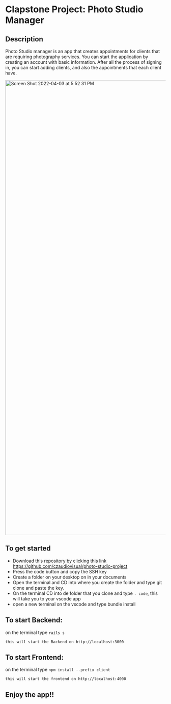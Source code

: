 # Clapstone Project: Photo Studio Manager

## Description
Photo Studio manager is an app that creates appointments for clients that are requiring photography services. You can start the application by creating an account with basic information. After all the process of signing in, you can start adding clients, and also the appointments that each client have.

<img width="1427" alt="Screen Shot 2022-04-03 at 5 52 31 PM" src="https://user-images.githubusercontent.com/79618247/161450431-2be49f23-9c55-4c51-a66e-20b190738420.png">

## To get started

- Download this repository by clicking this link https://github.com/czaudiovisual/photo-studio-project
- Press the code button and copy the SSH key
- Create a folder on your desktop on in your documents
- Open the terminal and CD into where you create the folder and type git clone and paste the key.
- On the terminal CD into de folder that you clone and type ```. code```, this will take you to your vscode app
- open a new terminal on the vscode and type bundle install

## To start Backend:

on the terminal type ```rails s```
```
this will start the Backend on http://localhost:3000
```

## To start Frontend:

on the terminal type ```npm install --prefix client```
```
this will start the frontend on http://localhost:4000
```

## Enjoy the app!!

